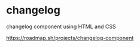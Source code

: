 # changelog
changelog component using HTML and CSS

https://roadmap.sh/projects/changelog-component

